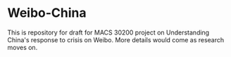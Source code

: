 # Weibo-China

This is repository for draft for MACS 30200 project on Understanding China's response to crisis on Weibo. More details would come as research moves on.
